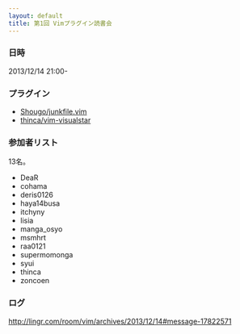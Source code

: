 ```yaml
---
layout: default
title: 第1回 Vimプラグイン読書会
---
```


### 日時
2013/12/14 21:00-

### プラグイン

- [Shougo/junkfile.vim](https://github.com/Shougo/junkfile.vim/tree/13384f507ea515af84d0f138a48c53378c7b30f3)
- [thinca/vim-visualstar](https://github.com/thinca/vim-visualstar/tree/04327d52ee3b9ad35d1f6ac8919a6365352b2262)

### 参加者リスト
13名。

- DeaR
- cohama
- deris0126
- haya14busa
- itchyny
- lisia
- manga\_osyo
- msmhrt
- raa0121
- supermomonga
- syui
- thinca
- zoncoen

### ログ
<http://lingr.com/room/vim/archives/2013/12/14#message-17822571>
